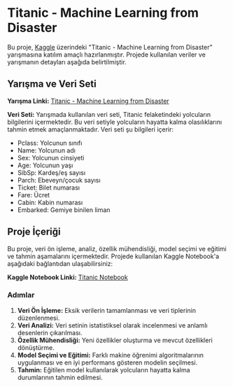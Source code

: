 # Titanic - Machine Learning from Disaster

Bu proje, [Kaggle](https://www.kaggle.com/c/titanic) üzerindeki "Titanic - Machine Learning from Disaster" yarışmasına katılım amaçlı hazırlanmıştır. Projede kullanılan veriler ve yarışmanın detayları aşağıda belirtilmiştir.

## Yarışma ve Veri Seti

**Yarışma Linki:** [Titanic - Machine Learning from Disaster](https://www.kaggle.com/c/titanic)

**Veri Seti:** Yarışmada kullanılan veri seti, Titanic felaketindeki yolcuların bilgilerini içermektedir. Bu veri setiyle yolcuların hayatta kalma olasılıklarını tahmin etmek amaçlanmaktadır. Veri seti şu bilgileri içerir:
- Pclass: Yolcunun sınıfı
- Name: Yolcunun adı
- Sex: Yolcunun cinsiyeti
- Age: Yolcunun yaşı
- SibSp: Kardeş/eş sayısı
- Parch: Ebeveyn/çocuk sayısı
- Ticket: Bilet numarası
- Fare: Ücret
- Cabin: Kabin numarası
- Embarked: Gemiye binilen liman

## Proje İçeriği

Bu proje, veri ön işleme, analiz, özellik mühendisliği, model seçimi ve eğitimi ve tahmin aşamalarını içermektedir. Projede kullanılan Kaggle Notebook'a aşağıdaki bağlantıdan ulaşabilirsiniz:

**Kaggle Notebook Linki:** [Titanic Notebook](https://www.kaggle.com/code/kerimbrtem/titanic-ml)

### Adımlar

1. **Veri Ön İşleme:** Eksik verilerin tamamlanması ve veri tiplerinin düzenlenmesi.
2. **Veri Analizi:** Veri setinin istatistiksel olarak incelenmesi ve anlamlı desenlerin çıkarılması.
3. **Özellik Mühendisliği:** Yeni özellikler oluşturma ve mevcut özellikleri dönüştürme.
4. **Model Seçimi ve Eğitimi:** Farklı makine öğrenimi algoritmalarının uygulanması ve en iyi performans gösteren modelin seçilmesi.
5. **Tahmin:** Eğitilen model kullanılarak yolcuların hayatta kalma durumlarının tahmin edilmesi.
